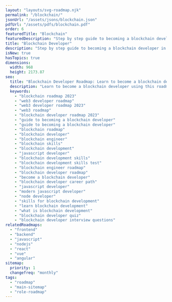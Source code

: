 ```yaml
---
layout: "layouts/svg-roadmap.njk"
permalink: "/blockchain/"
jsonUrl: "/assets/jsons/blockchain.json"
pdfUrl: "/assets/pdfs/blockchain.pdf"
order: 6
featuredTitle: "Blockchain"
featuredDescription: "Step by step guide to becoming a blockchain developer in 2023"
title: "Blockchain Developer"
description: "Step by step guide to becoming a blockchain developer in 2023."
isNew: true
hasTopics: true
dimensions:
  width: 968
  height: 2173.87
seo:
  title: "Blockchain Developer Roadmap: Learn to become a blockchain developer"
  description: "Learn to become a blockchain developer using this roadmap. Community driven, articles, resources, guides, interview questions, quizzes for modern backend development."
  keywords:
    - "blockchain roadmap 2023"
    - "web3 developer roadmap"
    - "web3 developer roadmap 2023"
    - "web3 roadmap"
    - "blockchain developer roadmap 2023"
    - "guide to becoming a blockchain developer"
    - "guide to becoming a blockchain developer"
    - "blockchain roadmap"
    - "blockchain developer"
    - "blockchain engineer"
    - "blockchain skills"
    - "blockchain development"
    - "javascript developer"
    - "blockchain development skills"
    - "blockchain development skills test"
    - "blockchain engineer roadmap"
    - "blockchain developer roadmap"
    - "become a blockchain developer"
    - "blockchain developer career path"
    - "javascript developer"
    - "modern javascript developer"
    - "node developer"
    - "skills for blockchain development"
    - "learn blockchain development"
    - "what is blockchain development"
    - "blockchain developer quiz"
    - "blockchain developer interview questions"
relatedRoadmaps:
  - "frontend"
  - "backend"
  - "javascript"
  - "nodejs"
  - "react"
  - "vue"
  - "angular"
sitemap:
  priority: 1
  changefreq: "monthly"
tags:
  - "roadmap"
  - "main-sitemap"
  - "role-roadmap"
---
```


